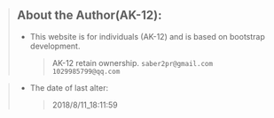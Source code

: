 > ## About the Author(AK-12):
> * This website is for individuals (AK-12) and is based on bootstrap development.
>	> AK-12 retain ownership.
>	 `saber2pr@gmail.com`
>	 `1029985799@qq.com`

> * The date of last alter:
>	> 2018/8/11_18:11:59